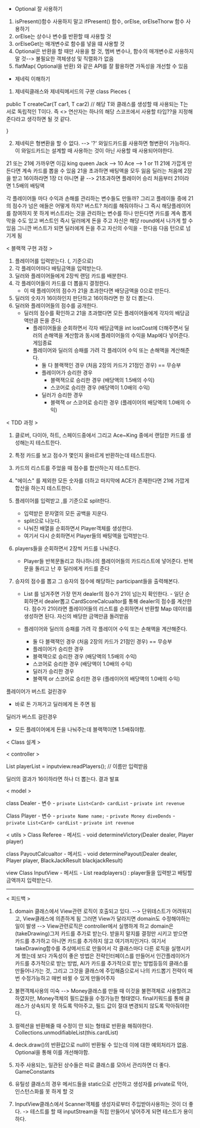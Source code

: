- Optional 잘 사용하기
1. isPresent()함수 사용하지 말고 ifPresent() 함수, orElse, orElseThorw 함수 사용하기
2. orElse는 상수나 변수를 반환할 때 사용할 것
3. orElseGet는 매개변수로 함수를 넣을 떄 사용할 것 
4. Optional은 반환을 할 때만 사용을 할 것, 멤버 변수나, 함수의 매개변수로 사용하지 말 것--> 불필요한 객체생성 및 직렬화가 없음 
5. flatMap( Optional을 반환) 와 같은 API를 잘 활용하면 가독성을 개선할 수 있음 

- 제네릭 이해하기
1. 제네릭클래스와 제네릭메서드의 구분
class Pieces<T extends Piece> { 


  public <T extends Car> T createCar(T car1, T car2) // 해당 T와 클래스를 생성할 때 사용되는 T는 서로 독립적인 T이다. 즉 <> 연산자는 하나의 
                                                        해당 스코프에서 사용할 타입??을 지정해준다라고 생각하면 될 것 같다. 


}

2. 제네릭은 형변환을 할 수 없다. --> '?' 와일드카드를 사용하면 형변환이 가능하다. 이 와일드카드는 설계할 때 사용하는 것이 아닌 사용할 때 사용되어야한다.




21 또는 21에 가까우면 이김 
king queen Jack --> 10
Ace --> 1 or 11
21에 가깝게 만든다면 계속 카드를 뽑을 수 있음 
21을 초과하면 배팅액을 모두 잃음 
딜러는 처음에 2장을 받고 16이하라면 1장 더 아니면 끝 --> 21초과하면 플레이어 승리 
처음부터 21이라면 1.5배의 배팅액 

각 플레이어들 마다 수익과 손해를 관리하는 변수들도 만들까? 
그리고 플레이들 중에 21의 점수가 넘은 애들은 어떻게 하지? 
버스트? 처리를 해줘야하나 그 즉시 해당플레이어를 참여하지 못 하게 
버스트라는 것을 관리하는 변수를 하나 만든다면 카드를 계속 뽑게 막을 수도 있고 버스트인 즉시 딜러에게 돈을 주고 자신은 해당 round에서 나가게 할 수 있음 
그니깐 버스트가 되면 딜러에게 돈을 주고 자신의 수익을 - 한다음 다음 턴으로 넘기게 됨 

< 블랙잭 구현 과정 >
1. 플레이어를 입력받는다. (, 기준으로)
2. 각 플레이어마다 배팅금액을 입력받는다.
3. 딜러와 플레이어들에게 2장씩 랜덤 카드를 배분한다.
4. 각 플레이어들이 카드를 더 뽑을지 결정한다.
    - 이 때 플레이어의 점수가 21을 초과한다면 배당금액을 0으로 만든다.
5. 딜러의 숫자가 16이하인지 판단하고 16이하라면 한 장 더 뽑는다.
6. 딜러와 플레이어들의 점수를 공개한다.
   - 딜러의 점수를 확인하고 21을 초과했다면 모든 플레이어들에게 각자의 배당금액만큼 돈을 준다.
        - 플레이어들을 순회하면서 각자 배당금액을 int lostCost에 더해주면서 딜러의 손해액을 계산함과 동시에 플레이어들의 수익을 Map에다 넣어준다. 게임종료 
        - 플레이어와 딜러의 승패를 가려 각 플레이어 수익 또는 손해액을 계산해준다.
            - 둘 다 블랙잭인 경우 (처음 2장의 카드가 21점인 경우) == 무승부 
            - 플레이어가 승리한 경우
                - 블랙잭으로 승리한 경우 (배당액의 1.5배의 수익)
                - 스코어로 승리한 경우 (배당액이 1.0배의 수익)
            - 딜러가 승리한 경우 
                - 블랙잭 or 스코어로 승리한 경우 (플레이어의 배당액의 1.0배의 수익)

< TDD 과정 >

1. 클로버, 다이아, 하트, 스페이드중에서 그리고 Ace~King 중에서 랜덤한 카드를 생성해는지 테스트한다.
2. 특정 카드를 보고 점수가 몇인지 올바르게 반환하는데 테스트한다.
3. 카드의 리스트를 주었을 때 점수를 합산하는지 테스트한다.
4. "에이스" 를 제외한 모든 숫자를 더하고 마지막에 ACE가 존재한다면 21에 가깝게 합산을 하는지 테스트한다.
5. 플레이어를 입력받고 ,를 기준으로 split한다.
    - 입력받은 문자열의 모든 공백을 지운다.
    - split으로 나눈다.
    - 나눠진 배열을 순회하면서 Player객체를 생성한다.
    - 여기서 다시 순회하면서 Player들의 배팅액을 입력받는다. 
   
6. players들을 순회하면서 2장씩 카드를 나눠준다.
     - Player들 반복문돌리고 하나하나의 플레이어들의 카드리스트에 넣어준다. 반복문을 돌리고 난 후 딜러에게 카드를 준다

7. 승자의 점수를 뽑고 그 승자의 점수에 해당하는 participant들을 출력해본다. 
    - List<Participant> 를 넘겨주면 가장 먼저 dealer의 점수가 21이 넘는지 확인한다. 
            - 일단 순회하면서 dealer뽑고 CardScoreCalcualtor를 통해 dealer의 점수를 계산한다. 점수가 21이라면 플레이어들의 리스트를 순회하면서
               반환할 Map 데이터를 생성하면 된다. 자신의 배당한 금액만큼 돌려받음
   
    - 플레이어와 딜러의 승패를 가려 각 플레이어 수익 또는 손해액을 계산해준다.
      - 둘 다 블랙잭인 경우 (처음 2장의 카드가 21점인 경우) == 무승부
      - 플레이어가 승리한 경우
      - 블랙잭으로 승리한 경우 (배당액의 1.5배의 수익)
      - 스코어로 승리한 경우 (배당액이 1.0배의 수익)
      - 딜러가 승리한 경우
      - 블랙잭 or 스코어로 승리한 경우 (플레이어의 배당액의 1.0배의 수익)


플레이어가 버스트 걸린경우
- 바로 돈 가져가고 딜러에게 돈 주면 됨

딜러가 버스트 걸린경우
- 모든 플레이어에게 돈을 나눠주는데 블랙잭이면 1.5배줘야함. 



< Class 설계 >

< controller >

List<Player> playerList = inputview.readPlayers(); // 이름만 입력받음 



딜러의 결과가 16이하라면 하나 더 뽑는다.
결과 발표 


< model >

class Dealer
    - 변수
        - `private List<Card> cardList`
        - `private int revenue`



Class Player
    - 변수
        - `private Name name;`
        - `private Money diveDends`
        - `private List<Card> cardList`
        - `private int revenue`
        


< utils >
Class Referee
    - 메서드
        - void determineVictory(Dealer dealer, Player player)   


class PayoutCalcualtor
    - 메서드
        - void determinePayout(Dealer dealer, Player player, BlackJackResult blackjackResult)

view
Class InputView
    - 메서드
        - List<Player> readplayers() : player들을 입력받고 배팅할 금액까지 입력받는다.



-------------------------------------------------------------
< 피드백 >
1. domain 클래스에서 View관련 로직이 호출되고 있다. --> 단위테스트가 어려워지고, View클래스에 의존하게 됨 그러면 View가 달라지면 domain도 수정해야하는 일이 발생 --> View관련로직은 controller에서 실행하게 하고 domain은 (takeDrawing)그저 카드를 추가로 받는다. 받을지 말지를 결정만 시키고 받으면 카드를 추가하고 아니면 카드를 추가하지 않고 여기까지인거다. 여기서 takeDrawing함수를 추상메서드로 만들어서 각 클래스마다 다른 로직을 실행시키게 했는데 보다 가독성이 좋은 방법은 전략인터페이스를 만들어서 인간플레이어가 카드를 추가적으로 받는 방법, AI가 카드를 추가적으로 받는 방법등등의 클래스를 만들어나가는 것, 그리고 그것을 클래스에 주입해줌으로서 나의 카드뽑기 전략이 매번 수정가능하고 매번 바뀔 수 있게 만들어주자

2. 불편객체사용의 미숙 --> Money클래스를 만들 때 이것을 불편객체로 사용할려고 하였지만, Money객체의 필드값들을 수정가능한 형태였다. final키워드를 통해 클래스가 상속되지 못 하도록 막아주고, 필드 값이 절대 변경되지 않도록 막아줘야한다.

3. 컬렉션을 반환해줄 때 수정이 안 되는 형태로 반환을 해줘야한다. Collections.unmodifiableList(this.cardList)

4. deck.draw()의 반환값으로 null이 반환될 수 있는데 이에 대한 예외처리가 없음. Optional을 통해 이를 개선해야함.

5. 자주 사용되는, 일관된 상수들은 따로 클래스를 모아서 관리하면 더 좋다. GameConstants

6. 유틸성 클래스의 경우 메서드들을 static으로 선언하고 생성자를 private로 막아, 인스턴스화를 못 하게 할 것

7. InputView클래스에서 Scanner객체를 생성자로부터 주입받아사용하는 것이 더 좋다. -> 테스트를 할 때 inputStream을 직접 만들어서 넣어주게 되면 테스트가 용이하다. 
